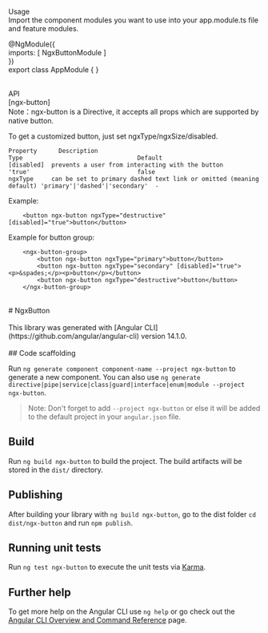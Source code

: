 Usage </br>
Import the component modules you want to use into your app.module.ts file and feature modules. </br>

@NgModule({ </br>
  imports: [ NgxButtonModule ] </br>
}) </br>
export class AppModule { } </br>
</br>
 
API </br>
[ngx-button] </br>
Note：ngx-button is a Directive, it accepts all props which are supported by native button. </br>

To get a customized button, just set ngxType/ngxSize/disabled. </br>
```
Property	  Description                                                     	Type	                            Default
[disabled]	prevents a user from interacting with the button	                'true'	                            false	
ngxType	    can be set to primary dashed text link or omitted (meaning default)	'primary'|'dashed'|'secondary'	-	
```
Example: </br>
```
    <button ngx-button ngxType="destructive" [disabled]="true">button</button>
```
Example for button group:  </br>
```
    <ngx-button-group>
        <button ngx-button ngxType="primary">button</button>
        <button ngx-button ngxType="secondary" [disabled]="true"><p>&spades;</p><p>button</p></button>
        <button ngx-button ngxType="destructive">button</button>
    </ngx-button-group>
```
 </br>
# NgxButton </br>
 </br>
This library was generated with [Angular CLI](https://github.com/angular/angular-cli) version 14.1.0. </br>
 </br>
## Code scaffolding

Run `ng generate component component-name --project ngx-button` to generate a new component. You can also use `ng generate directive|pipe|service|class|guard|interface|enum|module --project ngx-button`.
> Note: Don't forget to add `--project ngx-button` or else it will be added to the default project in your `angular.json` file. 

## Build

Run `ng build ngx-button` to build the project. The build artifacts will be stored in the `dist/` directory.

## Publishing

After building your library with `ng build ngx-button`, go to the dist folder `cd dist/ngx-button` and run `npm publish`.

## Running unit tests

Run `ng test ngx-button` to execute the unit tests via [Karma](https://karma-runner.github.io).

## Further help

To get more help on the Angular CLI use `ng help` or go check out the [Angular CLI Overview and Command Reference](https://angular.io/cli) page.
